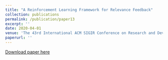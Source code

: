 ```yaml
---
title: "A Reinforcement Learning Framework for Relevance Feedback"
collection: publications
permalink: /publication/paper13
excerpt: ''
date: 2020-04-01
venue: 'The 43rd International ACM SIGIR Conference on Research and Development in Information Retrieval'
paperurl: ''
---
```



[Download paper here](https://dl.acm.org/doi/pdf/10.1145/3397271.3401099)


